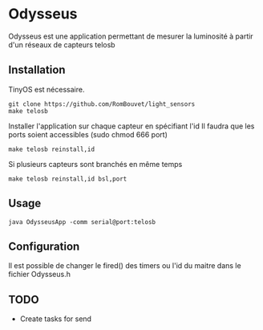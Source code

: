 # Odysseus

Odysseus est une application permettant de mesurer la luminosité à partir d'un réseaux de capteurs telosb

## Installation

TinyOS est nécessaire.
```
git clone https://github.com/RomBouvet/light_sensors
make telosb
```

Installer l'application sur chaque capteur en spécifiant l'id
Il faudra que les ports soient accessibles (sudo chmod 666 port)
```
make telosb reinstall,id
```

Si plusieurs capteurs sont branchés en même temps
```
make telosb reinstall,id bsl,port
```

## Usage

```
java OdysseusApp -comm serial@port:telosb
```

## Configuration

Il est possible de changer le fired() des timers ou l'id du maitre dans le fichier Odysseus.h

## TODO

* Create tasks for send

